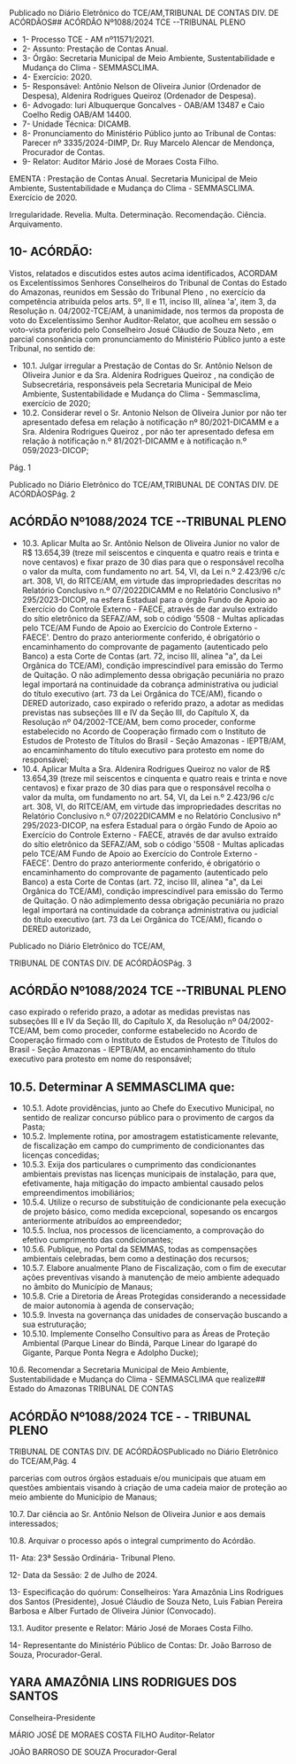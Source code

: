 Publicado  no  Diário  Eletrônico do TCE/AM,TRIBUNAL DE CONTAS DIV. DE ACÓRDÃOS## ACÓRDÃO Nº1088/2024  TCE --TRIBUNAL PLENO

- 1- Processo TCE - AM nº11571/2021.
- 2- Assunto: Prestação de Contas Anual.
- 3- Órgão: Secretaria Municipal de Meio Ambiente, Sustentabilidade e Mudança do Clima - SEMMASCLIMA.
- 4- Exercício: 2020.
- 5- Responsável: Antônio  Nelson  de  Oliveira  Junior  (Ordenador  de  Despesa),  Aldenira Rodrigues Queiroz (Ordenador de Despesa).
- 6- Advogado: Iuri  Albuquerque  Goncalves  -  OAB/AM  13487  e  Caio  Coelho  Redig  OAB/AM 14400.
- 7- Unidade Técnica: DICAMB.
- 8- Pronunciamento  do  Ministério  Público  junto  ao  Tribunal  de  Contas: Parecer  nº 3335/2024-DIMP, Dr. Ruy Marcelo Alencar de Mendonça, Procurador de Contas.
- 9- Relator: Auditor Mário José de Moraes Costa Filho.

EMENTA : Prestação  de  Contas  Anual.  Secretaria Municipal  de  Meio  Ambiente,  Sustentabilidade  e Mudança do Clima - SEMMASCLIMA. Exercício de 2020.

Irregularidade. Revelia. Multa. Determinação. Recomendação. Ciência. Arquivamento.

## 10-  ACÓRDÃO:

Vistos, relatados e discutidos estes autos acima identificados, ACORDAM os Excelentíssimos Senhores Conselheiros do Tribunal de Contas do Estado do Amazonas, reunidos em Sessão do Tribunal Pleno , no exercício da competência atribuída pelos arts. 5º, II e 11, inciso III, alínea 'a', item 3, da Resolução n. 04/2002-TCE/AM, à unanimidade, nos termos da proposta de voto do Excelentíssimo Senhor Auditor-Relator, que acolheu em  sessão  o  voto-vista  proferido  pelo  Conselheiro  Josué  Cláudio  de  Souza  Neto ,  em parcial consonância com pronunciamento do Ministério Público junto a este Tribunal, no sentido de:

- 10.1. Julgar irregular a  Prestação  de  Contas  do Sr.  Antônio Nelson de Oliveira Junior e da Sra. Aldenira Rodrigues Queiroz , na condição de  Subsecretária,  responsáveis  pela  Secretaria  Municipal  de  Meio Ambiente,  Sustentabilidade  e  Mudança  do  Clima  -  Semmasclima, exercício de 2020;
- 10.2. Considerar revel o Sr. Antonio Nelson de Oliveira Junior por não ter apresentado defesa em relação à notificação nº 80/2021-DICAMM e  a Sra.  Aldenira  Rodrigues  Queiroz , por  não  ter  apresentado defesa em relação à notificação n.º 81/2021-DICAMM e à notificação n.º 059/2023-DICOP;

Pág. 1

Publicado  no  Diário  Eletrônico do TCE/AM,TRIBUNAL DE CONTAS DIV. DE ACÓRDÃOSPág. 2

## ACÓRDÃO Nº1088/2024  TCE --TRIBUNAL PLENO

- 10.3. Aplicar Multa ao Sr. Antônio Nelson de Oliveira Junior no valor de R$  13.654,39  (treze  mil  seiscentos  e  cinquenta  e  quatro  reais  e trinta  e  nove  centavos) e  fixar prazo  de  30  dias para  que  o responsável recolha o valor da multa, com fundamento no art. 54, VI, da  Lei  n.º  2.423/96  c/c  art.  308,  VI,  do  RITCE/AM, em  virtude  das impropriedades descritas no Relatório Conclusivo n.º 07/2022DICAMM  e  no  Relatório  Conclusivo  n°  295/2023-DICOP,  na  esfera Estadual  para  o  órgão  Fundo  de  Apoio  ao  Exercício  do  Controle Externo - FAECE, através de dar avulso extraído do sítio eletrônico da SEFAZ/AM, sob o código '5508  -  Multas  aplicadas  pelo  TCE/AM  Fundo de Apoio ao Exercício do Controle Externo - FAECE'. Dentro do prazo anteriormente conferido, é obrigatório o encaminhamento do comprovante de pagamento (autenticado pelo Banco) a esta Corte de Contas  (art.  72,  inciso  III,  alínea  "a",  da  Lei  Orgânica  do  TCE/AM), condição imprescindível para emissão do Termo de Quitação. O não adimplemento dessa obrigação pecuniária no prazo legal importará na continuidade da cobrança administrativa ou judicial do título executivo (art.  73  da  Lei  Orgânica  do  TCE/AM),  ficando  o  DERED  autorizado, caso  expirado  o  referido  prazo,  a  adotar  as  medidas  previstas  nas subseções  III  e  IV  da  Seção  III,  do  Capítulo  X,  da  Resolução  nº 04/2002-TCE/AM,  bem  como  proceder,  conforme  estabelecido  no Acordo  de  Cooperação  firmado  com  o  Instituto  de  Estudos  de Protesto  de  Títulos  do  Brasil  -  Seção  Amazonas  -  IEPTB/AM,  ao encaminhamento  do  título  executivo  para  protesto  em  nome  do responsável;
- 10.4. Aplicar  Multa a Sra.  Aldenira  Rodrigues  Queiroz no  valor  de R$ 13.654,39 (treze mil seiscentos e cinquenta e quatro reais e trinta e nove centavos) e  fixar prazo de 30 dias para que o responsável recolha  o  valor  da  multa,  om  fundamento  no  art.  54,  VI,  da  Lei  n.º 2.423/96 c/c art. 308, VI, do RITCE/AM, em virtude das impropriedades descritas no Relatório Conclusivo n.º 07/2022DICAMM  e  no  Relatório  Conclusivo  n°  295/2023-DICOP,  na  esfera Estadual  para  o  órgão  Fundo  de  Apoio  ao  Exercício  do  Controle Externo - FAECE, através de dar avulso extraído do sítio eletrônico da SEFAZ/AM, sob o código '5508  -  Multas  aplicadas  pelo  TCE/AM  Fundo de Apoio ao Exercício do Controle Externo - FAECE'. Dentro do prazo anteriormente conferido, é obrigatório o encaminhamento do comprovante de pagamento (autenticado pelo Banco) a esta Corte de Contas  (art.  72,  inciso  III,  alínea  "a",  da  Lei  Orgânica  do  TCE/AM), condição imprescindível para emissão do Termo de Quitação. O não adimplemento dessa obrigação pecuniária no prazo legal importará na continuidade da cobrança administrativa ou judicial do título executivo (art.  73  da  Lei  Orgânica  do  TCE/AM),  ficando  o  DERED  autorizado,

Publicado  no  Diário  Eletrônico do TCE/AM,

TRIBUNAL DE CONTAS DIV. DE ACÓRDÃOSPág. 3

## ACÓRDÃO Nº1088/2024  TCE --TRIBUNAL PLENO

caso  expirado  o  referido  prazo,  a  adotar  as  medidas  previstas  nas subseções  III  e  IV  da  Seção  III,  do  Capítulo  X,  da  Resolução  nº 04/2002-TCE/AM,  bem  como  proceder,  conforme  estabelecido  no Acordo  de  Cooperação  firmado  com  o  Instituto  de  Estudos  de Protesto  de  Títulos  do  Brasil  -  Seção  Amazonas  -  IEPTB/AM,  ao encaminhamento  do  título  executivo  para  protesto  em  nome  do responsável;

## 10.5. Determinar A SEMMASCLIMA que:

- 10.5.1. Adote providências, junto ao Chefe do Executivo Municipal, no sentido de realizar concurso público para o provimento de cargos da Pasta;
- 10.5.2. Implemente rotina, por amostragem  estatisticamente relevante,  de  fiscalização  em  campo  do  cumprimento  de condicionantes das licenças concedidas;
- 10.5.3. Exija dos particulares o cumprimento das condicionantes ambientais previstas nas licenças municipais de instalação, para  que,  efetivamente,  haja  mitigação  do impacto ambiental causado pelos empreendimentos imobiliários;
- 10.5.4. Utilize  o  recurso  de  substituição  de  condicionante  pela execução  de  projeto  básico,  como  medida  excepcional, sopesando os encargos anteriormente atribuídos ao empreendedor;
- 10.5.5. Inclua, nos processos de licenciamento, a comprovação do efetivo cumprimento das condicionantes;
- 10.5.6. Publique, no Portal da SEMMAS, todas as compensações ambientais celebradas, bem como a destinação dos recursos;
- 10.5.7. Elabore anualmente Plano de Fiscalização, com o fim de executar  ações  preventivas  visando  à  manutenção  de meio  ambiente  adequado  no  âmbito  do  Município  de Manaus;
- 10.5.8. Crie  a  Diretoria  de  Áreas  Protegidas  considerando  a necessidade de maior autonomia à agenda de conservação;
- 10.5.9. Investa  na  governança  das  unidades  de  conservação buscando a sua estruturação;
- 10.5.10. Implemente  Conselho  Consultivo  para  as  Áreas  de Proteção  Ambiental  (Parque  Linear  do  Bindá,  Parque Linear  do  Igarapé  do  Gigante,  Parque  Ponta  Negra  e Adolpho Ducke);

10.6. Recomendar a Secretaria Municipal de Meio Ambiente, Sustentabilidade  e  Mudança  do  Clima  -  SEMMASCLIMA  que realize## Estado do Amazonas TRIBUNAL DE CONTAS

## ACÓRDÃO Nº1088/2024  TCE - - TRIBUNAL PLENO

TRIBUNAL DE CONTAS DIV. DE ACÓRDÃOSPublicado  no  Diário  Eletrônico do TCE/AM,Pág. 4

parcerias com outros órgãos estaduais e/ou municipais que atuam em questões  ambientais  visando  à  criação  de  uma  cadeia  maior  de proteção ao meio ambiente do Município de Manaus;

10.7. Dar ciência ao Sr. Antônio Nelson de Oliveira Junior e aos demais interessados;

10.8. Arquivar o processo após o integral cumprimento do Acórdão.

11-  Ata: 23ª Sessão Ordinária- Tribunal Pleno.

12-  Data da Sessão: 2 de Julho de 2024.

13-  Especificação  do  quórum: Conselheiros:  Yara  Amazônia  Lins  Rodrigues  dos Santos  (Presidente),  Josué  Cláudio  de  Souza  Neto,  Luis  Fabian  Pereira  Barbosa  e Alber Furtado de Oliveira Júnior (Convocado).

13.1. Auditor presente e Relator: Mário José de Moraes Costa Filho.

14-  Representante  do  Ministério  Público  de  Contas: Dr.  João  Barroso  de  Souza, Procurador-Geral.

## YARA AMAZÔNIA LINS RODRIGUES DOS SANTOS

Conselheira-Presidente

MÁRIO JOSÉ DE MORAES COSTA FILHO Auditor-Relator

JOÃO BARROSO DE SOUZA Procurador-Geral